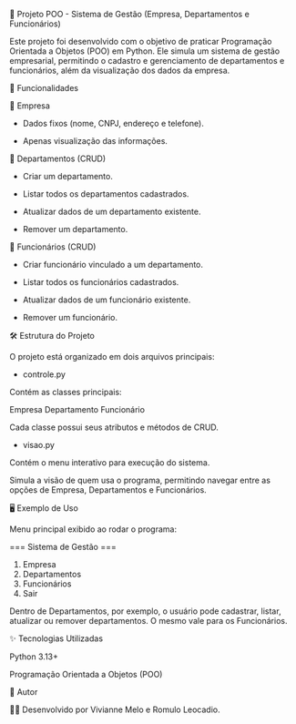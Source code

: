 📌 Projeto POO - Sistema de Gestão (Empresa, Departamentos e Funcionários)

Este projeto foi desenvolvido com o objetivo de praticar Programação Orientada a Objetos (POO) em Python.
Ele simula um sistema de gestão empresarial, permitindo o cadastro e gerenciamento de departamentos 
e funcionários, além da visualização dos dados da empresa.

🚀 Funcionalidades

🔹 Empresa

- Dados fixos (nome, CNPJ, endereço e telefone).

- Apenas visualização das informações.

🔹 Departamentos (CRUD)

- Criar um departamento.

- Listar todos os departamentos cadastrados.

- Atualizar dados de um departamento existente.

- Remover um departamento.

🔹 Funcionários (CRUD)

- Criar funcionário vinculado a um departamento.

- Listar todos os funcionários cadastrados.

- Atualizar dados de um funcionário existente.

- Remover um funcionário.

🛠 Estrutura do Projeto

O projeto está organizado em dois arquivos principais:

- controle.py

Contém as classes principais:

Empresa
Departamento
Funcionário

Cada classe possui seus atributos e métodos de CRUD.

- visao.py

Contém o menu interativo para execução do sistema.

Simula a visão de quem usa o programa, permitindo navegar entre as opções de Empresa, Departamentos e Funcionários.




🖥 Exemplo de Uso

Menu principal exibido ao rodar o programa:

=== Sistema de Gestão ===
1. Empresa
2. Departamentos
3. Funcionários
0. Sair

Dentro de Departamentos, por exemplo, o usuário pode cadastrar, listar, atualizar ou remover departamentos.
O mesmo vale para os Funcionários.


✨ Tecnologias Utilizadas

Python 3.13+

Programação Orientada a Objetos (POO)

📌 Autor

👩‍💻 Desenvolvido por Vivianne Melo e Romulo Leocadio.
